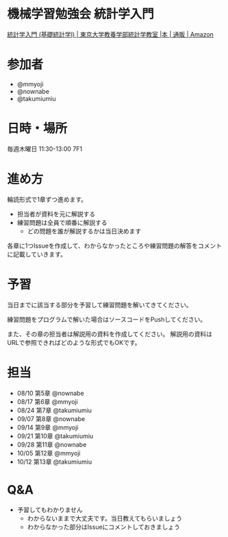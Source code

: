 機械学習勉強会 統計学入門
=========================

[統計学入門 (基礎統計学Ⅰ) | 東京大学教養学部統計学教室 |本 | 通販 | Amazon](https://www.amazon.co.jp/dp/4130420658)

# 参加者
* @mmyoji
* @nownabe
* @takumiumiu

# 日時・場所
毎週木曜日 11:30-13:00 7F1

# 進め方
輪読形式で1章ずつ進めます。

* 担当者が資料を元に解説する
* 練習問題は全員で順番に解説する
  * どの問題を誰が解説するかは当日決めます

各章に1つIssueを作成して、わからなかったところや練習問題の解答をコメントに記載していきます。

# 予習
当日までに該当する部分を予習して練習問題を解いてきてください。

練習問題をプログラムで解いた場合はソースコードをPushしてください。

また、その章の担当者は解説用の資料を作成してください。
解説用の資料はURLで参照できればどのような形式でもOKです。

# 担当
* 08/10 第5章 @nownabe
* 08/17 第6章 @mmyoji
* 08/24 第7章 @takumiumiu
* 09/07 第8章 @nownabe
* 09/14 第9章 @mmyoji
* 09/21 第10章 @takumiumiu
* 09/28 第11章 @nownabe
* 10/05 第12章 @mmyoji
* 10/12 第13章 @takumiumiu

# Q&A
* 予習してもわかりません
  * わからないままで大丈夫です。当日教えてもらいましょう
  * わからなかった部分はIssueにコメントしておきましょう
